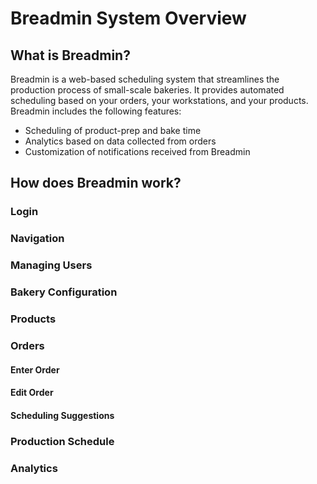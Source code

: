 # Breadmin System Overview
## What is Breadmin?
Breadmin is a web-based scheduling system that streamlines the production process of small-scale bakeries. It provides automated scheduling based on your orders, your workstations, and your products. Breadmin includes the following features:
- Scheduling of product-prep and bake time
- Analytics based on data collected from orders
- Customization of notifications received from Breadmin

## How does Breadmin work?
### Login

### Navigation

### Managing Users

### Bakery Configuration

### Products

### Orders

#### Enter Order

#### Edit Order

#### Scheduling Suggestions

### Production Schedule

### Analytics

